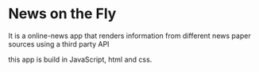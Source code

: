 <h1>News on the Fly</h1>

<p> It is a online-news app that renders information from different news paper sources using a third party API</p>
<text> this app is build in JavaScript, html and css. <text>

